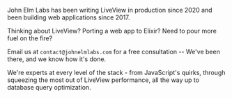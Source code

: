John Elm Labs has been writing LiveView in production since 2020 and been building web applications since 2017.

Thinking about LiveView? Porting a web app to Elixir? Need to pour more fuel on the fire?

Email us at `contact@johnelmlabs.com` for a free consultation -- We've been there, and we know how it's done.

We're experts at every level of the stack - from JavaScript's quirks, through squeezing the most out of LiveView performance, all the way up to database query optimization.
